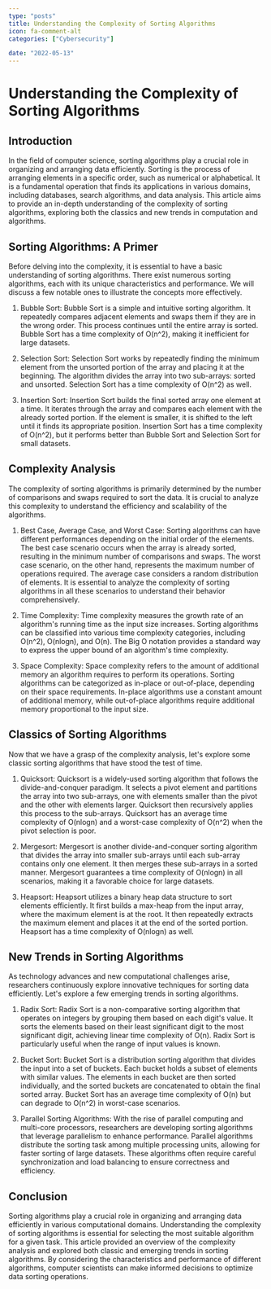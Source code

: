 ```yaml
---
type: "posts"
title: Understanding the Complexity of Sorting Algorithms
icon: fa-comment-alt
categories: ["Cybersecurity"]

date: "2022-05-13"
---
```




# Understanding the Complexity of Sorting Algorithms

## Introduction

In the field of computer science, sorting algorithms play a crucial role in organizing and arranging data efficiently. Sorting is the process of arranging elements in a specific order, such as numerical or alphabetical. It is a fundamental operation that finds its applications in various domains, including databases, search algorithms, and data analysis. This article aims to provide an in-depth understanding of the complexity of sorting algorithms, exploring both the classics and new trends in computation and algorithms.

## Sorting Algorithms: A Primer

Before delving into the complexity, it is essential to have a basic understanding of sorting algorithms. There exist numerous sorting algorithms, each with its unique characteristics and performance. We will discuss a few notable ones to illustrate the concepts more effectively.

1. Bubble Sort:
   Bubble Sort is a simple and intuitive sorting algorithm. It repeatedly compares adjacent elements and swaps them if they are in the wrong order. This process continues until the entire array is sorted. Bubble Sort has a time complexity of O(n^2), making it inefficient for large datasets.

2. Selection Sort:
   Selection Sort works by repeatedly finding the minimum element from the unsorted portion of the array and placing it at the beginning. The algorithm divides the array into two sub-arrays: sorted and unsorted. Selection Sort has a time complexity of O(n^2) as well.

3. Insertion Sort:
   Insertion Sort builds the final sorted array one element at a time. It iterates through the array and compares each element with the already sorted portion. If the element is smaller, it is shifted to the left until it finds its appropriate position. Insertion Sort has a time complexity of O(n^2), but it performs better than Bubble Sort and Selection Sort for small datasets.

## Complexity Analysis

The complexity of sorting algorithms is primarily determined by the number of comparisons and swaps required to sort the data. It is crucial to analyze this complexity to understand the efficiency and scalability of the algorithms.

1. Best Case, Average Case, and Worst Case:
   Sorting algorithms can have different performances depending on the initial order of the elements. The best case scenario occurs when the array is already sorted, resulting in the minimum number of comparisons and swaps. The worst case scenario, on the other hand, represents the maximum number of operations required. The average case considers a random distribution of elements. It is essential to analyze the complexity of sorting algorithms in all these scenarios to understand their behavior comprehensively.

2. Time Complexity:
   Time complexity measures the growth rate of an algorithm's running time as the input size increases. Sorting algorithms can be classified into various time complexity categories, including O(n^2), O(nlogn), and O(n). The Big O notation provides a standard way to express the upper bound of an algorithm's time complexity.

3. Space Complexity:
   Space complexity refers to the amount of additional memory an algorithm requires to perform its operations. Sorting algorithms can be categorized as in-place or out-of-place, depending on their space requirements. In-place algorithms use a constant amount of additional memory, while out-of-place algorithms require additional memory proportional to the input size.

## Classics of Sorting Algorithms

Now that we have a grasp of the complexity analysis, let's explore some classic sorting algorithms that have stood the test of time.

1. Quicksort:
   Quicksort is a widely-used sorting algorithm that follows the divide-and-conquer paradigm. It selects a pivot element and partitions the array into two sub-arrays, one with elements smaller than the pivot and the other with elements larger. Quicksort then recursively applies this process to the sub-arrays. Quicksort has an average time complexity of O(nlogn) and a worst-case complexity of O(n^2) when the pivot selection is poor.

2. Mergesort:
   Mergesort is another divide-and-conquer sorting algorithm that divides the array into smaller sub-arrays until each sub-array contains only one element. It then merges these sub-arrays in a sorted manner. Mergesort guarantees a time complexity of O(nlogn) in all scenarios, making it a favorable choice for large datasets.

3. Heapsort:
   Heapsort utilizes a binary heap data structure to sort elements efficiently. It first builds a max-heap from the input array, where the maximum element is at the root. It then repeatedly extracts the maximum element and places it at the end of the sorted portion. Heapsort has a time complexity of O(nlogn) as well.

## New Trends in Sorting Algorithms

As technology advances and new computational challenges arise, researchers continuously explore innovative techniques for sorting data efficiently. Let's explore a few emerging trends in sorting algorithms.

1. Radix Sort:
   Radix Sort is a non-comparative sorting algorithm that operates on integers by grouping them based on each digit's value. It sorts the elements based on their least significant digit to the most significant digit, achieving linear time complexity of O(n). Radix Sort is particularly useful when the range of input values is known.

2. Bucket Sort:
   Bucket Sort is a distribution sorting algorithm that divides the input into a set of buckets. Each bucket holds a subset of elements with similar values. The elements in each bucket are then sorted individually, and the sorted buckets are concatenated to obtain the final sorted array. Bucket Sort has an average time complexity of O(n) but can degrade to O(n^2) in worst-case scenarios.

3. Parallel Sorting Algorithms:
   With the rise of parallel computing and multi-core processors, researchers are developing sorting algorithms that leverage parallelism to enhance performance. Parallel algorithms distribute the sorting task among multiple processing units, allowing for faster sorting of large datasets. These algorithms often require careful synchronization and load balancing to ensure correctness and efficiency.

## Conclusion

Sorting algorithms play a crucial role in organizing and arranging data efficiently in various computational domains. Understanding the complexity of sorting algorithms is essential for selecting the most suitable algorithm for a given task. This article provided an overview of the complexity analysis and explored both classic and emerging trends in sorting algorithms. By considering the characteristics and performance of different algorithms, computer scientists can make informed decisions to optimize data sorting operations.